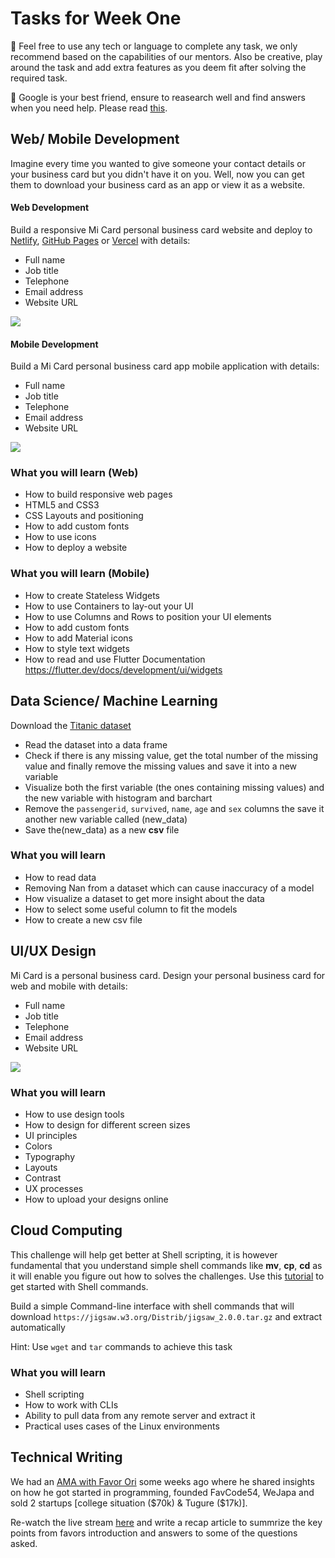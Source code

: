 # Tasks for Week One

🚨 Feel free to use any tech or language to complete any task, we only recommend based on the capabilities of our mentors. Also be creative, play around the task and add extra features as you deem fit after solving the required task.

🛑 Google is your best friend, ensure to reasearch well and find answers when you need help. Please read [this](https://bolajiayodeji.com/how-to-ask-effective-questions-a-practical-guide-for-developers-ckaezf8w004ewc5s1gnkd5puf).

## Web/ Mobile Development

Imagine every time you wanted to give someone your contact details or your business card but you didn't have it on you. Well, now you can get them to download your business card as an app or view it as a website.

#### Web Development

Build a responsive Mi Card personal business card website and deploy to [Netlify](https://netlify.com/), [GitHub Pages](https://pages.github.com/) or [Vercel](https://vercel.com) with details:

- Full name
- Job title
- Telephone
- Email address
- Website URL

![](https://github.com/devclokoja/weekly-challenges/blob/master/_assets/web01.png?raw=true)

#### Mobile Development

Build a Mi Card personal business card app mobile application with details:

- Full name
- Job title
- Telephone
- Email address
- Website URL

![](https://github.com/devclokoja/weekly-challenges/blob/master/_assets/mobile01.png?raw=true)

### What you will learn (Web)

- How to build responsive web pages
- HTML5 and CSS3
- CSS Layouts and positioning
- How to add custom fonts
- How to use icons
- How to deploy a website

### What you will learn (Mobile)

- How to create Stateless Widgets
- How to use Containers to lay-out your UI
- How to use Columns and Rows to position your UI elements
- How to add custom fonts
- How to add Material icons
- How to style text widgets
- How to read and use Flutter Documentation https://flutter.dev/docs/development/ui/widgets

## Data Science/ Machine Learning

Download the [Titanic dataset](https://github.com/devclokoja/weekly-challenges/blob/master/_assets/titanic.csv)

- Read the dataset into a data frame 
- Check if there is any missing value, get the total number of the missing value and finally remove the missing values and save it into a new variable
- Visualize both the first variable (the ones containing missing values) and the new variable with histogram and barchart
- Remove the `passengerid`, `survived`, `name`, `age` and `sex` columns the save it another new variable called (new_data)
- Save the(new_data) as a new **csv** file

### What you will learn

- How to read data 
- Removing Nan from a dataset which can cause inaccuracy of a model
- How visualize a dataset to get more insight about the data 
- How to select some useful column to fit the models
- How to create a new csv file

## UI/UX Design

Mi Card is a personal business card. Design your personal business card for web and mobile with details:

- Full name
- Job title
- Telephone
- Email address
- Website URL

![](https://github.com/devclokoja/weekly-challenges/blob/master/_assets/web01.png?raw=true)

### What you will learn

- How to use design tools
- How to design for different screen sizes
- UI principles
- Colors
- Typography
- Layouts
- Contrast
- UX processes
- How to upload your designs online

## Cloud Computing

This challenge will help get better at Shell scripting, it is however fundamental that you understand simple shell commands like **mv**, **cp**, **cd** as it will enable you figure out how to solves the challenges. Use this [tutorial](https://opensource.com/article/17/1/getting-started-shell-scripting) to get started with Shell commands. 

Build a simple Command-line interface with shell commands that will download `https://jigsaw.w3.org/Distrib/jigsaw_2.0.0.tar.gz` and extract automatically

Hint: Use `wget` and `tar` commands to achieve this task

### What you will learn

- Shell scripting
- How to work with CLIs
- Ability to pull data from any remote server and extract it
- Practical uses cases of the Linux environments


## Technical Writing

We had an [AMA with Favor Ori](https://web.facebook.com/groups/devclokoja/permalink/2983504448391908/) some weeks ago where he shared insights on how he got started in programming, founded FavCode54, WeJapa and sold 2 startups [college situation ($70k) & Tugure ($17k)].

Re-watch the live stream [here](https://web.facebook.com/groups/devclokoja/permalink/2983504448391908/) and write a recap article to summrize the key points from favors introduction and answers to some of the questions asked.
